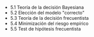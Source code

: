* 5.1 Teoría de la decisión Bayesiana
* 5.2 Elección del modelo "correcto"
* 5.3 Teoría de la decisión frecuentista
* 5.4 Minimización del riesgo empírico
* 5.5 Test de hipótesis frecuentista
